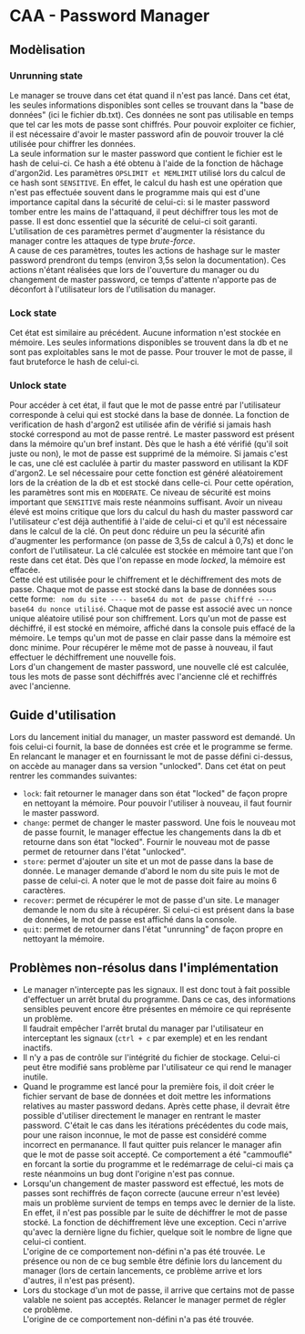 <div style="text-align : justify">

# CAA - Password Manager

## Modèlisation

### Unrunning state
Le manager se trouve dans cet état quand il n'est pas lancé. Dans cet état, les seules informations disponibles sont celles se trouvant dans la "base de données" (ici le fichier db.txt). Ces données ne sont pas utilisable en temps que tel car les mots de passe sont chiffrés. Pour pouvoir exploiter ce fichier, il est nécessaire d'avoir le master password afin de pouvoir trouver la clé utilisée pour chiffrer les données.  
La seule information sur le master password que contient le fichier est le hash de celui-ci. Ce hash a été obtenu à l'aide de la fonction de hâchage d'argon2id. Les paramètres ```OPSLIMIT et MEMLIMIT``` utilisé lors du calcul de ce hash sont ```SENSITIVE```. En effet, le calcul du hash est une opération que n'est pas effectuée souvent dans le programme mais qui est d'une importance capital dans la sécurité de celui-ci: si le master password tomber entre les mains de l'attaquand, il peut déchiffrer tous les mot de passe. Il est donc essentiel que la sécurité de celui-ci soit garanti. L'utilisation de ces paramètres permet d'augmenter la résistance du manager contre les attaques de type *brute-force*.  
A cause de ces paramètres, toutes les actions de hashage sur le master password prendront du temps (environ 3,5s selon la documentation). Ces actions n'étant réalisées que lors de l'ouverture du manager ou du changement de master password, ce temps d'attente n'apporte pas de déconfort à l'utilisateur lors de l'utilisation du manager.
### Lock state
Cet état est similaire au précédent. Aucune information n'est stockée en mémoire. Les seules informations disponibles se trouvent dans la db et ne sont pas exploitables sans le mot de passe. Pour trouver le mot de passe, il faut bruteforce le hash de celui-ci.

### Unlock state
Pour accéder à cet état, il faut que le mot de passe entré par l'utilisateur corresponde à celui qui est stocké dans la base de donnée. La fonction de verification de hash d'argon2 est utilisée afin de vérifié si jamais hash stocké correspond au mot de passe rentré. Le master password est présent dans la mémoire qu'un bref instant. Dès que le hash a été vérifié (qu'il soit juste ou non), le mot de passe est supprimé de la mémoire. 
Si jamais c'est le cas, une clé est caclulée à partir du master password en utilisant la KDF d'argon2. Le sel nécessaire pour cette fonction est généré aléatoirement lors de la création de la db et est stocké dans celle-ci. Pour cette opération, les paramètres sont mis en ```MODERATE```. Ce niveau de sécurité est moins important que ```SENSITIVE``` mais reste néanmoins suffisant. Avoir un niveau élevé est moins critique que lors du calcul du hash du master password car l'utilisateur c'est déjà authentifié à l'aide de celui-ci et qu'il est nécessaire dans le calcul de la clé. On peut donc réduire un peu la sécurité afin d'augmenter les performance (on passe de 3,5s de calcul à 0,7s) et donc le confort de l'utilisateur. La clé calculée est stockée en mémoire tant que l'on reste dans cet état. Dès que l'on repasse en mode *locked*, la mémoire est effacée.  
Cette clé est utilisée pour le chiffrement et le déchiffrement des mots de passe. Chaque mot de passe est stocké dans la base de données sous cette forme: ``` nom du site ---- base64 du mot de passe chiffré ---- base64 du nonce utilisé```. Chaque mot de passe est associé avec un nonce unique aléatoire utilisé pour son chiffrement. Lors qu'un mot de passe est déchiffré, il est stocké en mémoire, affiché dans la console puis effacé de la mémoire. Le temps qu'un mot de passe en clair passe dans la mémoire est donc minime. Pour récupérer le même mot de passe à nouveau, il faut effectuer le déchiffrement une nouvelle fois.  
Lors d'un changement de master password, une nouvelle clé est calculée, tous les mots de passe sont déchiffrés avec l'ancienne clé et rechiffrés avec l'ancienne. 

## Guide d'utilisation
Lors du lancement initial du manager, un master password est demandé. Un fois celui-ci fournit, la base de données est crée et le programme se ferme.  
En relancant le manager et en fournissant le mot de passe défini ci-dessus, on accède au manager dans sa version "unlocked". Dans cet état on peut rentrer les commandes suivantes:
- ```lock```: fait retourner le manager dans son état "locked" de façon propre en nettoyant la mémoire. Pour pouvoir l'utiliser à nouveau, il faut fournir le master password.
- ```change```: permet de changer le master password. Une fois le nouveau mot de passe fournit, le manager effectue les changements dans la db et retourne dans son état "locked". Fournir le nouveau mot de passe permet de retourner dans l'état "unlocked".
- ```store```: permet d'ajouter un site et un mot de passe dans la base de donnée. Le manager demande d'abord le nom du site puis le mot de passe de celui-ci. A noter que le mot de passe doit faire au moins 6 caractères.
- ```recover```: permet de récupérer le mot de passe d'un site. Le manager demande le nom du site à récupérer. Si celui-ci est présent dans la base de données, le mot de passe est affiché dans la console.
- ```quit```: permet de retourner dans l'état "unrunning" de façon propre en nettoyant la mémoire.

## Problèmes non-résolus dans l'implémentation

- Le manager n'intercepte pas les signaux. Il est donc tout à fait possible d'effectuer un arrêt brutal du programme. Dans ce cas, des informations sensibles peuvent encore être présentes en mémoire ce qui représente un problème.  
Il faudrait empêcher l'arrêt brutal du manager par l'utilisateur en interceptant les signaux (```ctrl + c``` par exemple) et en les rendant inactifs.
- Il n'y a pas de contrôle sur l'intégrité du fichier de stockage. Celui-ci peut être modifié sans problème par l'utilisateur ce qui rend le manager inutile.
- Quand le programme est lancé pour la première fois, il doit créer le fichier servant de base de données et doit mettre les informations relatives au master password dedans. Après cette phase, il devrait être possible d'utiliser directement le manager en rentrant le master password. C'était le cas dans les itérations précédentes du code mais, pour une raison inconnue, le mot de passe est considéré comme incorrect en permanance. Il faut quitter puis relancer le manager afin que le mot de passe soit accepté. 
Ce comportement a été "cammouflé" en forcant la sortie du programme et le redémarrage de celui-ci mais ça reste néanmoins un bug dont l'origine n'est pas connue.
- Lorsqu'un changement de master password est effectué, les mots de passes sont rechiffrés de façon correcte (aucune erreur n'est levée) mais un problème survient de temps en temps avec le dernier de la liste. En effet, il n'est pas possible par le suite de déchiffrer le mot de passe stocké. La fonction de déchiffrement lève une exception. Ceci n'arrive qu'avec la dernière ligne du fichier, quelque soit le nombre de ligne que celui-ci contient.  
L'origine de ce comportement non-défini n'a pas été trouvée. Le présence ou non de ce bug semble être définie lors du lancement du manager (lors de certain lancements, ce problème arrive et lors d'autres, il n'est pas présent).
- Lors du stockage d'un mot de passe, il arrive que certains mot de passe valable ne soient pas acceptés. Relancer le manager permet de régler ce problème.  
L'origine de ce comportement non-défini n'a pas été trouvée.


</div>

